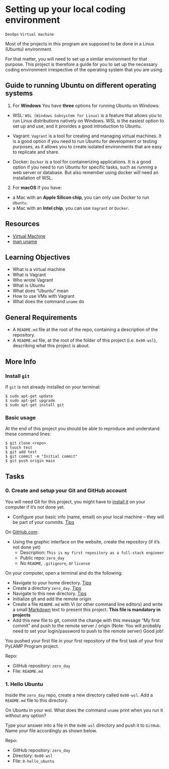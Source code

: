 # Setting up your local coding environment
`DevOps`
`Virtual machine`

Most of the projects in this program are supposed to be done in a Linux (Ubuntu) environment.

For that matter, you will need to set up a similar environment for that purpose. This project is therefore a guide for you to set up the necessary coding environment irrespective
of the operating system that you are using.

## Guide to running Ubuntu on different operating systems

1. For __Windows__ You have __three__ options for running Ubuntu on Windows:

- WSL: `WSL (Windows Subsystem for Linux)` is a feature that allows you to run Linux distributions natively on Windows. WSL is the easiest option to set up and use, and it provides a good introduction to Ubuntu.

- Vagrant: `Vagrant` is a tool for creating and managing virtual machines. It is a good option if you need to run Ubuntu for development or testing purposes, as it allows you to create isolated environments that are easy to replicate and share.

- Docker: `Docker` is a tool for containerizing applications. It is a good option if you need to run Ubuntu for specific tasks, such as running a web server or database. But also remember using docker will need an installation of WSL.

2. For __macOS__ If you have:

- a Mac with an __Apple Silicon chip__, you can only use Docker to run `Ubuntu`.
- a Mac with an __Intel chip__, you can use `Vagrant` or `Docker`.

## Resources
- [Virtual Machine](https://en.wikipedia.org/wiki/Virtual_machine)
- [man uname](https://linux.die.net/man/1/uname)

## Learning Objectives
- What is a virtual machine
- What is Vagrant
- Who wrote Vagrant
- What is Ubuntu
- What does “Ubuntu” mean
- How to use VMs with Vagrant
- What does the command `uname` do

## General Requirements
- A `README.md` file at the root of the repo, containing a description of the repository.
- A `README.md` file, at the root of the folder of this project (i.e. `0x00-wsl`), describing what this project is about.

## More Info

### Install `git`
If `git` is not already installed on your terminal:
```
$ sudo apt-get update
$ sudo apt-get upgrade
$ sudo apt-get install git
```

### Basic usage
At the end of this project you should be able to reproduce and understand these command lines:

```
$ git clone <repo>
$ touch test
$ git add test
$ git commit -m "Initial commit"
$ git push origin main
```

## Tasks

### 0. Create and setup your Git and GitHub account
You will need Git for this project, you might have to [install it](https://git-scm.com/book/en/v2/Getting-Started-Installing-Git) on your computer if it’s not done yet.

- Configure your basic info (name, email) on your local machine – they will be part of your commits. [Tips](https://git-scm.com/book/en/v2/Getting-Started-First-Time-Git-Setup)

On [GitHub.com](https://github.com/):

- Using the graphic interface on the website, create the repository (if it’s not done yet)
    - Description: `This is my first repository as a full-stack engineer`
    - Public repo: `zero_day`
    - No `README`, `.gitignore`, or `license`

On your computer, open a terminal and do the following:

- Navigate to your home directory. [Tips](https://linuxconfig.org/single-linux-command-to-return-to-home-directory)
- Create a directory `zero_day`. [Tips](https://help.ubuntu.com/community/Beginners/BashScripting)
- Navigate to this new directory. [Tips](https://askubuntu.com/questions/232442/how-do-i-navigate-between-directories-in-terminal)
- Initialize git and add the remote origin
- Create a file `README.md` with Vi (or other command line editors) and write a small [Markdown](https://wordpress.com/support/markdown-quick-reference/) text to present this project. __This file is mandatory in projects__
- Add this new file to git, commit the change with this message “My first commit” and push to the remote server / origin (Note: You will probably need to set your login/password to push to the remote server)
Good job!

You pushed your first file in your first repository of the first task of your first PyLAMP Program project.

Repo:

- GitHub repository: `zero_day`
- File: `README.md`

### 1. Hello Ubuntu
Inside the `zero_day` repo, create a new directory called `0x00-wsl`.
Add a `README.md` file to this directory.

On Ubuntu in your wsl. What does the command `uname` print when you run it without any option?

Type your answer into a file in the `0x00-wsl` directory and push it to `GitHub`. Name your file accordingly as shown below.

Repo:

- GitHub repository: `zero_day`
- Directory: `0x00-wsl`
- File: `0-hello_ubuntu`
